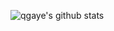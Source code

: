 ![qgaye's github stats](https://github-readme-stats.vercel.app/api?username=qgaye&show_icons=true&theme=onedark)
